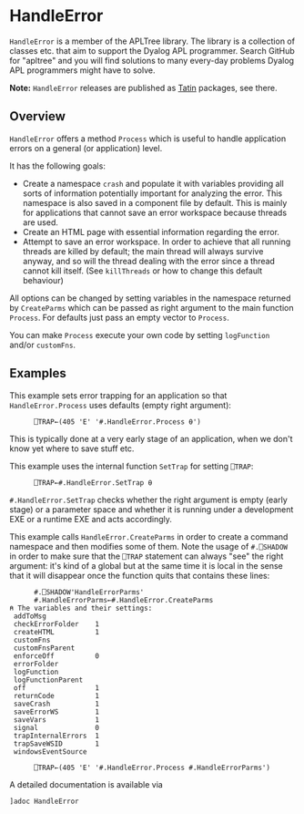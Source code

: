 # HandleError


`HandleError` is a member of the APLTree library. The library is a collection of classes etc. that aim to support the Dyalog APL programmer. Search GitHub for "apltree" and you will find solutions to many every-day problems Dyalog APL programmers might have to solve.

**Note:** `HandleError` releases are published as [Tatin](https://tatin.dev "Link to the principal Tatin Registry") packages, see there.

## Overview 

`HandleError` offers a method `Process` which is useful to handle application errors on a general (or application) level.

It has the following goals:

 * Create a namespace `crash` and populate it with variables providing all sorts of information potentially important for analyzing the error. This namespace is also saved in a component file by default. This is mainly for applications that cannot save an error workspace because threads are used.
 * Create an HTML page with essential information regarding the error.
 * Attempt to save an error workspace. In order to achieve that all running threads are killed by default; the main thread will always survive anyway, and so will the thread dealing with the error since a thread cannot kill itself. (See `killThreads` or how to change this default behaviour)

All options can be changed by setting variables in the namespace returned by `CreateParms` which can be passed as right argument to the main function `Process`. For defaults just pass an empty vector to `Process`. 

You can make `Process` execute your own code by setting `logFunction` and/or `customFns`.

## Examples 

This example sets error trapping for an application so that `HandleError.Process` uses defaults (empty right argument): 
```
      ⎕TRAP←(405 'E' '#.HandleError.Process ⍬')
```

This is typically done at a very early stage of an application, when we don't know yet where to save stuff etc.

This example uses the internal function `SetTrap` for setting `⎕TRAP`:

```
      ⎕TRAP←#.HandleError.SetTrap ⍬
```

`#.HandleError.SetTrap` checks whether the right argument is empty (early stage) or a parameter space and whether it is running under a development EXE or a runtime EXE and acts accordingly.

This example calls `HandleError.CreateParms` in order to create a command namespace and then modifies some of them. Note the usage of `#.⎕SHADOW` in order to make sure that the `⎕TRAP` statement can always "see" the right argument: it's kind of a global but at the same time it is local in the sense that it will disappear once the function quits that contains these lines:

```
      #.⎕SHADOW'HandleErrorParms'
      #.HandleErrorParms←#.HandleError.CreateParms
⍝ The variables and their settings:
 addToMsg              
 checkErrorFolder    1 
 createHTML          1 
 customFns             
 customFnsParent       
 enforceOff          0 
 errorFolder           
 logFunction           
 logFunctionParent     
 off                 1 
 returnCode          1 
 saveCrash           1 
 saveErrorWS         1 
 saveVars            1 
 signal              0 
 trapInternalErrors  1 
 trapSaveWSID        1 
 windowsEventSource    

      ⎕TRAP←(405 'E' '#.HandleError.Process #.HandleErrorParms')
```

A detailed documentation is available via

```
]adoc HandleError
```
